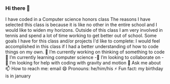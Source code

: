 ### Hi there 👋



I have coded in a Computer science honors class 
The reasons I have selected this class is because it is like no other in the entire school and I would like to widen my horizons. Outside of this class I am very involved in tennis and spend a lot of time working to get better out of school. 
Some goals I have for this class and/or projects I'd like to complete: I would feel accomplished in this class if I had a better understanding of how to code things on my own.
 🔭 I’m currently working on thinking of something to code 
 🌱 I’m currently learning computer science 
-👯 I’m looking to collaborate on 
-🤔 I’m looking for help with coding with gravity and motion 
💬 Ask me about 
📫 How to reach me: email
 😄 Pronouns: he/him/his
 ⚡ Fun fact: my birthday is in january 


